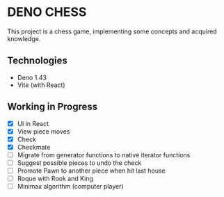 # DENO CHESS

This project is a chess game, implementing some concepts and acquired knowledge.

## Technologies

- Deno 1.43
- Vite (with React)

## Working in Progress

- [x] UI in React
- [x] View piece moves
- [x] Check
- [x] Checkmate
- [ ] Migrate from generator functions to native iterator functions
- [ ] Suggest possible pieces to undo the check
- [ ] Promote Pawn to another piece when hit last house
- [ ] Roque with Rook and King
- [ ] Minimax algorithm (computer player)

